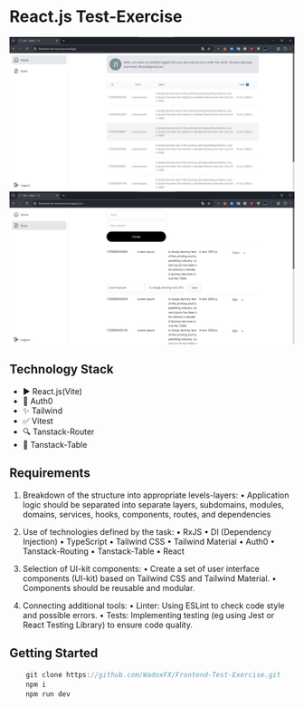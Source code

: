 <h1>React.js Test-Exercise</h1>

![](./assets/1.png)
![](./assets/2.png)

## Technology Stack

<ul>
  <li>▶️ React.js(Vite)</li>
  <li>🔑 Auth0</li>
  <li>✨ Tailwind</li>
  <li>✅ Vitest</li>
  <li>🔍 Tanstack-Router</li>
  <li>🧱 Tanstack-Table</li>
</ul>

## Requirements

1. Breakdown of the structure into appropriate levels-layers:
 • Application logic should be separated into separate layers, subdomains, modules, domains, services, hooks, components, routes, and dependencies

2. Use of technologies defined by the task:
 • RxJS
 • DI (Dependency Injection)
 • TypeScript
 • Tailwind CSS
 • Tailwind Material
 • Auth0
 • Tanstack-Routing
 • Tanstack-Table
 • React

3. Selection of UI-kit components:
 • Create a set of user interface components (UI-kit) based on Tailwind CSS and Tailwind Material.
 • Components should be reusable and modular.

4. Connecting additional tools:
 • Linter: Using ESLint to check code style and possible errors.
 • Tests: Implementing testing (eg using Jest or React Testing Library) to ensure code quality.

## Getting Started

```js
    git clone https://github.com/WadoxFX/Frontend-Test-Exercise.git
    npm i
    npm run dev
```